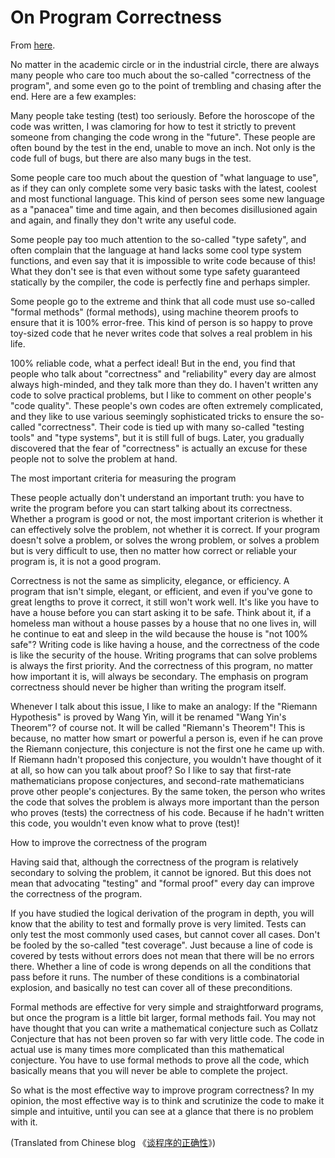 # On Program Correctness

From [here](https://yinwang0.substack.com/p/on-program-correctness).

No matter in the academic circle or in the industrial circle, there are always many people who care too much about the so-called "correctness of the program", and some even go to the point of trembling and chasing after the end. Here are a few examples:

Many people take testing (test) too seriously. Before the horoscope of the code was written, I was clamoring for how to test it strictly to prevent someone from changing the code wrong in the "future". These people are often bound by the test in the end, unable to move an inch. Not only is the code full of bugs, but there are also many bugs in the test.

Some people care too much about the question of "what language to use", as if they can only complete some very basic tasks with the latest, coolest and most functional language. This kind of person sees some new language as a "panacea" time and time again, and then becomes disillusioned again and again, and finally they don't write any useful code.

Some people pay too much attention to the so-called "type safety", and often complain that the language at hand lacks some cool type system functions, and even say that it is impossible to write code because of this! What they don't see is that even without some type safety guaranteed statically by the compiler, the code is perfectly fine and perhaps simpler.

Some people go to the extreme and think that all code must use so-called "formal methods" (formal methods), using machine theorem proofs to ensure that it is 100% error-free. This kind of person is so happy to prove toy-sized code that he never writes code that solves a real problem in his life.

100% reliable code, what a perfect ideal! But in the end, you find that people who talk about "correctness" and "reliability" every day are almost always high-minded, and they talk more than they do. I haven't written any code to solve practical problems, but I like to comment on other people's "code quality". These people's own codes are often extremely complicated, and they like to use various seemingly sophisticated tricks to ensure the so-called "correctness". Their code is tied up with many so-called "testing tools" and "type systems", but it is still full of bugs. Later, you gradually discovered that the fear of "correctness" is actually an excuse for these people not to solve the problem at hand.

The most important criteria for measuring the program

These people actually don't understand an important truth: you have to write the program before you can start talking about its correctness. Whether a program is good or not, the most important criterion is whether it can effectively solve the problem, not whether it is correct. If your program doesn't solve a problem, or solves the wrong problem, or solves a problem but is very difficult to use, then no matter how correct or reliable your program is, it is not a good program.

Correctness is not the same as simplicity, elegance, or efficiency. A program that isn't simple, elegant, or efficient, and even if you've gone to great lengths to prove it correct, it still won't work well. It's like you have to have a house before you can start asking it to be safe. Think about it, if a homeless man without a house passes by a house that no one lives in, will he continue to eat and sleep in the wild because the house is "not 100% safe"? Writing code is like having a house, and the correctness of the code is like the security of the house. Writing programs that can solve problems is always the first priority. And the correctness of this program, no matter how important it is, will always be secondary. The emphasis on program correctness should never be higher than writing the program itself.

Whenever I talk about this issue, I like to make an analogy: If the "Riemann Hypothesis" is proved by Wang Yin, will it be renamed "Wang Yin's Theorem"? of course not. It will be called "Riemann's Theorem"! This is because, no matter how smart or powerful a person is, even if he can prove the Riemann conjecture, this conjecture is not the first one he came up with. If Riemann hadn't proposed this conjecture, you wouldn't have thought of it at all, so how can you talk about proof? So I like to say that first-rate mathematicians propose conjectures, and second-rate mathematicians prove other people's conjectures. By the same token, the person who writes the code that solves the problem is always more important than the person who proves (tests) the correctness of his code. Because if he hadn't written this code, you wouldn't even know what to prove (test)!

How to improve the correctness of the program

Having said that, although the correctness of the program is relatively secondary to solving the problem, it cannot be ignored. But this does not mean that advocating "testing" and "formal proof" every day can improve the correctness of the program.

If you have studied the logical derivation of the program in depth, you will know that the ability to test and formally prove is very limited. Tests can only test the most commonly used cases, but cannot cover all cases. Don't be fooled by the so-called "test coverage". Just because a line of code is covered by tests without errors does not mean that there will be no errors there. Whether a line of code is wrong depends on all the conditions that pass before it runs. The number of these conditions is a combinatorial explosion, and basically no test can cover all of these preconditions.

Formal methods are effective for very simple and straightforward programs, but once the program is a little bit larger, formal methods fail. You may not have thought that you can write a mathematical conjecture such as Collatz Conjecture that has not been proven so far with very little code. The code in actual use is many times more complicated than this mathematical conjecture. You have to use formal methods to prove all the code, which basically means that you will never be able to complete the project.

So what is the most effective way to improve program correctness? In my opinion, the most effective way is to think and scrutinize the code to make it simple and intuitive, until you can see at a glance that there is no problem with it.

<span>(Translated from Chinese blog 《</span>[谈程序的正确性](http://www.yinwang.org/blog-cn/2015/07/02/program-correctness)<span>》)</span>

